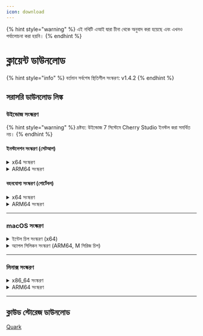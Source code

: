 ```yaml
---
icon: download
---
```


{% hint style="warning" %}
এই নথিটি এআই দ্বারা চীনা থেকে অনুবাদ করা হয়েছে এবং এখনও পর্যালোচনা করা হয়নি।
{% endhint %}

# ক্লায়েন্ট ডাউনলোড

{% hint style="info" %}
বর্তমান সর্বশেষ স্থিতিশীল সংস্করণ: v1.4.2
{% endhint %}

## সরাসরি ডাউনলোড লিঙ্ক

### উইন্ডোজ সংস্করণ

{% hint style="warning" %}
দ্রষ্টব্য: উইন্ডোজ 7 সিস্টেমে Cherry Studio ইনস্টল করা সমর্থিত নয়।
{% endhint %}

#### ইনস্টলেশন সংস্করণ (সেটআপ)

<details>

<summary>x64 সংস্করণ</summary>

প্রধান লিঙ্ক:

【[Cherry Studio ওয়েবসাইট](https://cherry-ai.com/download)】 【[GitHub](https://github.com/CherryHQ/cherry-studio/releases/download/v1.4.2/Cherry-Studio-1.4.2-x64-setup.exe)】

বিকল্প লিঙ্ক:

【[লিঙ্ক 1](https://download-cf.ocoolai.com/https://github.com/CherryHQ/cherry-studio/releases/download/v1.4.2/Cherry-Studio-1.4.2-x64-setup.exe)】 【[লিঙ্ক 2](https://download.ocoolai.com/https://github.com/CherryHQ/cherry-studio/releases/download/v1.4.2/Cherry-Studio-1.4.2-x64-setup.exe)】 【[লিঙ্ক 3](https://download.ocoolai.online/https://github.com/CherryHQ/cherry-studio/releases/download/v1.4.2/Cherry-Studio-1.4.2-x64-setup.exe)】

</details>

<details>

<summary>ARM64 সংস্করণ</summary>

প্রধান লিঙ্ক:

【[Cherry Studio ওয়েবসাইট](https://cherry-ai.com/download)】 【[GitHub](https://github.com/CherryHQ/cherry-studio/releases/download/v1.4.2/Cherry-Studio-1.4.2-arm64-setup.exe)】

বিকল্প লিঙ্ক:

【[লিঙ্ক 1](https://download-cf.ocoolai.com/https://github.com/CherryHQ/cherry-studio/releases/download/v1.4.2/Cherry-Studio-1.4.2-arm64-setup.exe)】 【[লিঙ্ক 2](https://download.ocoolai.com/https://github.com/CherryHQ/cherry-studio/releases/download/v1.4.2/Cherry-Studio-1.4.2-arm64-setup.exe)】 【[লিঙ্ক 3](https://download.ocoolai.online/https://github.com/CherryHQ/cherry-studio/releases/download/v1.4.2/Cherry-Studio-1.4.2-arm64-setup.exe)】

</details>

#### বহনযোগ্য সংস্করণ (পোর্টেবল)

<details>

<summary>x64 সংস্করণ</summary>

প্রধান লিঙ্ক:

【[Cherry Studio ওয়েবসাইট](https://cherry-ai.com/download)】 【[GitHub](https://github.com/CherryHQ/cherry-studio/releases/download/v1.4.2/Cherry-Studio-1.4.2-x64-portable.exe)】

বিকল্প লিঙ্ক:

【[লিঙ্ক 1](https://download-cf.ocoolai.com/https://github.com/CherryHQ/cherry-studio/releases/download/v1.4.2/Cherry-Studio-1.4.2-x64-portable.exe)】 【[লিঙ্ক 2](https://download.ocoolai.com/https://github.com/CherryHQ/cherry-studio/releases/download/v1.4.2/Cherry-Studio-1.4.2-x64-portable.exe)】 【[লিঙ্ক 3](https://download.ocoolai.online/https://github.com/CherryHQ/cherry-studio/releases/download/v1.4.2/Cherry-Studio-1.4.2-x64-portable.exe)】

</details>

<details>

<summary>ARM64 সংস্করণ</summary>

প্রধান লিঙ্ক:

【[Cherry Studio ওয়েবসাইট](https://cherry-ai.com/download)】 【[GitHub](https://github.com/CherryHQ/cherry-studio/releases/download/v1.4.2/Cherry-Studio-1.4.2-arm64-portable.exe)】

বিকল্প লিঙ্ক:

【[লিঙ্ক 1](https://download-cf.ocoolai.com/https://github.com/CherryHQ/cherry-studio/releases/download/v1.4.2/Cherry-Studio-1.4.2-arm64-portable.exe)】 【[ল�ক 2](https://download.ocoolai.com/https://github.com/CherryHQ/cherry-studio/releases/download/v1.4.2/Cherry-Studio-1.4.2-arm64-portable.exe)】 【[লিঙ্ক 3](https://download.ocoolai.online/https://github.com/CherryHQ/cherry-studio/releases/download/v1.4.2/Cherry-Studio-1.4.2-arm64-portable.exe)】

</details>

***

### macOS সংস্করণ

<details>

<summary>ইন্টেল চিপ সংস্করণ (x64)</summary>

প্রধান লিঙ্ক:

【[Cherry Studio ওয়েবসাইট](https://cherry-ai.com/download)】 【[GitHub](https://github.com/CherryHQ/cherry-studio/releases/download/v1.4.2/Cherry-Studio-1.4.2-x64.dmg)】

বিকল্প লিঙ্ক:

【[লিঙ্ক 1](https://download-cf.ocoolai.com/https://github.com/CherryHQ/cherry-studio/releases/download/v1.4.2/Cherry-Studio-1.4.2-x64.dmg)】 【[লিঙ্ক 2](https://download.ocoolai.com/https://github.com/CherryHQ/cherry-studio/releases/download/v1.4.2/Cherry-Studio-1.4.2-x64.dmg)】 【[লিঙ্ক 3](https://download.ocoolai.online/https://github.com/CherryHQ/cherry-studio/releases/download/v1.4.2/Cherry-Studio-1.4.2-x64.dmg)】

</details>

<details>

<summary>অ্যাপল সিলিকন সংস্করণ (ARM64, M সিরিজ চিপ)</summary>

প্রধান লিঙ্ক:

【[Cherry Studio ওয়েবসাইট](https://cherry-ai.com/download)】 【[GitHub](https://github.com/CherryHQ/cherry-studio/releases/download/v1.4.2/Cherry-Studio-1.4.2-arm64.dmg)】

বিকল্প লিঙ্ক:

【[লিঙ্ক 1](https://download-cf.ocoolai.com/https://github.com/CherryHQ/cherry-studio/releases/download/v1.4.2/Cherry-Studio-1.4.2-arm64.dmg)】 【[লিঙ্ক 2](https://download.ocoolai.com/https://github.com/CherryHQ/cherry-studio/releases/download/v1.4.2/Cherry-Studio-1.4.2-arm64.dmg)】 【[লিঙ্ক 3](https://download.ocoolai.online/https://github.com/CherryHQ/cherry-studio/releases/download/v1.4.2/Cherry-Studio-1.4.2-arm64.dmg)】

</details>

***

### লিনাক্স সংস্করণ

<details>

<summary>x86_64 সংস্করণ</summary>

প্রধান লিঙ্ক:

【[Cherry Studio ওয়েবসাইট](https://cherry-ai.com/download)】 【[GitHub](https://github.com/CherryHQ/cherry-studio/releases/download/v1.4.2/Cherry-Studio-1.4.2-x86_64.AppImage)】

বিকল্প লিঙ্ক:

【[লিঙ্ক 1](https://download-cf.ocoolai.com/https://github.com/CherryHQ/cherry-studio/releases/download/v1.4.2/Cherry-Studio-1.4.2-x86_64.AppImage)】 【[লিঙ্ক 2](https://download.ocoolai.com/https://github.com/CherryHQ/cherry-studio/releases/download/v1.4.2/Cherry-Studio-1.4.2-x86_64.AppImage)】 【[লিঙ্ক 3](https://download.ocoolai.online/https://github.com/CherryHQ/cherry-studio/releases/download/v1.4.2/Cherry-Studio-1.4.2-x86_64.AppImage)】

</details>

<details>

<summary>ARM64 সংস্করণ</summary>

প্রধান লিঙ্ক:

【[Cherry Studio ওয়েবসাইট](https://cherry-ai.com/download)】 【[GitHub](https://github.com/CherryHQ/cherry-studio/releases/download/v1.4.2/Cherry-Studio-1.4.2-arm64.AppImage)】

বিকল্প লিঙ্ক:

【[লিঙ্ক 1](https://download-cf.ocoolai.com/https://github.com/CherryHQ/cherry-studio/releases/download/v1.4.2/Cherry-Studio-1.4.2-arm64.AppImage)】 【[লিঙ্ক 2](https://download.ocoolai.com/https://github.com/CherryHQ/cherry-studio/releases/download/v1.4.2/Cherry-Studio-1.4.2-arm64.AppImage)】 【[লিঙ্ক 3](https://download.ocoolai.online/https://github.com/CherryHQ/cherry-studio/releases/download/v1.4.2/Cherry-Studio-1.4.2-arm64.AppImage)】

</details>

***

## ক্লাউড স্টোরেজ ডাউনলোড

[Quark](https://pan.quark.cn/s/c8533a1ec63e#/list/share)